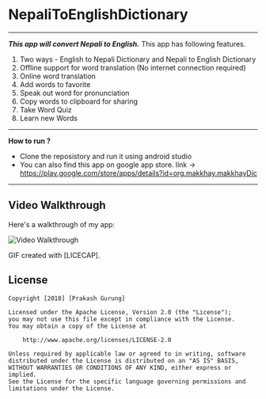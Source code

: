 # NepaliToEnglishDictionary
---
***This app will convert Nepali to English.***
This app has following features.

1) Two ways - English to Nepali Dictionary and Nepali to English Dictionary
2) Offline support for word translation (No internet connection required)
3) Online word translation 
4) Add words to favorite 
5) Speak out word for pronunciation 
6) Copy words to clipboard for sharing
7) Take Word Quiz 
8) Learn new Words
---
**How to run ?**
* Clone the reposistory and run it using android studio
* You can also find this app on google app store. 
link -> https://play.google.com/store/apps/details?id=org.makkhay.makkhayDic
---
## Video Walkthrough 

Here's a walkthrough of my app:

<img src='https://github.com/makkhay/NepaliToEnglishDictionary/blob/master/ezgif.com-video-to-gif.gif' title='Video Walkthrough' width='' alt='Video Walkthrough' />

GIF created with [LICECAP].

## License

    Copyright [2018] [Prakash Gurung]

    Licensed under the Apache License, Version 2.0 (the "License");
    you may not use this file except in compliance with the License.
    You may obtain a copy of the License at

        http://www.apache.org/licenses/LICENSE-2.0

    Unless required by applicable law or agreed to in writing, software
    distributed under the License is distributed on an "AS IS" BASIS,
    WITHOUT WARRANTIES OR CONDITIONS OF ANY KIND, either express or implied.
    See the License for the specific language governing permissions and
    limitations under the License.


